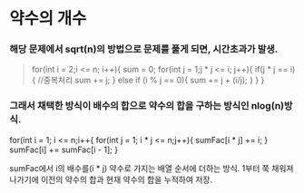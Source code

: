 약수의 개수
===========

### 해당 문제에서 sqrt(n)의 방법으로 문제를 풀게 되면, 시간초과가 발생.

>for(int i = 2;i <= n; i++){
>  sum = 0;
>  for(int j = 1;j * j <= i; j++){
>    if(j * j == i){ //중복처리
>      sum += j;
>    }
>    else if (i % j == 0){
>      sum += j + (i/j);
>    }
>  }
>}

### 그래서 채택한 방식이 배수의 합으로 약수의 합을 구하는 방식인 nlog(n)방식.

for(int i = 1; i <= n;i++{
  for(int j = 1; i * j <= n;j++){
    sumFac[i * j] += i;
  }
  sumFac[i] += sumFac[i - 1];
}

sumFac에서 i의 배수를(i * j) 약수로 가지는 배열 순서에 더하는 방식.
1부터 쭉 채워져 나가기에 이전의 약수의 합과 현재 약수의 합을 누적하여 저장.
